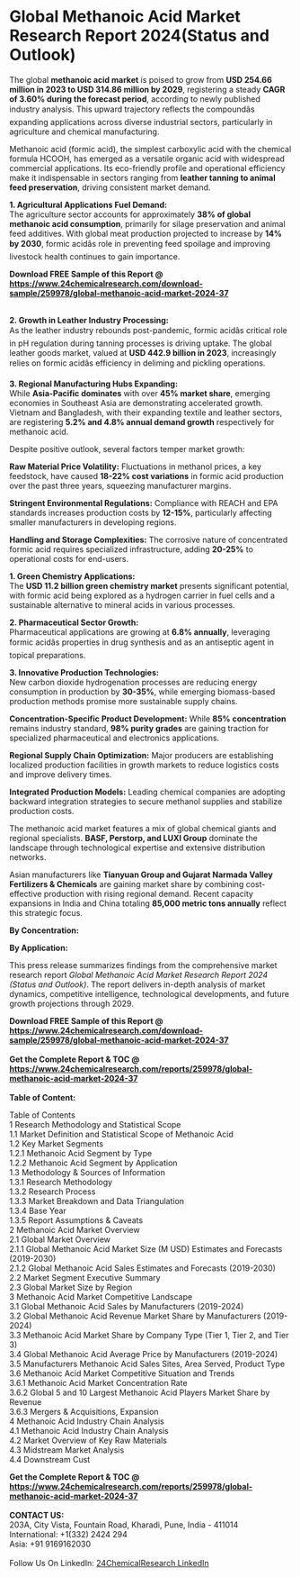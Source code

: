 <h1>Global Methanoic Acid Market Research Report 2024(Status and Outlook)</h1><p>The global <strong>methanoic acid market</strong> is poised to grow from <strong>USD 254.66 million in 2023 to USD 314.86 million by 2029</strong>, registering a steady <strong>CAGR of 3.60% during the forecast period</strong>, according to newly published industry analysis. This upward trajectory reflects the compoundâs expanding applications across diverse industrial sectors, particularly in agriculture and chemical manufacturing.</p><p>Methanoic acid (formic acid), the simplest carboxylic acid with the chemical formula HCOOH, has emerged as a versatile organic acid with widespread commercial applications. Its eco-friendly profile and operational efficiency make it indispensable in sectors ranging from <strong>leather tanning to animal feed preservation</strong>, driving consistent market demand.</p><p><strong>1. Agricultural Applications Fuel Demand:</strong><br>
The agriculture sector accounts for approximately <strong>38% of global methanoic acid consumption</strong>, primarily for silage preservation and animal feed additives. With global meat production projected to increase by <strong>14% by 2030</strong>, formic acidâs role in preventing feed spoilage and improving livestock health continues to gain importance.</p><div><b>Download FREE Sample of this Report @ 
            <a href="https://www.24chemicalresearch.com/download-sample/259978/global-methanoic-acid-market-2024-37">
            https://www.24chemicalresearch.com/download-sample/259978/global-methanoic-acid-market-2024-37</a></b></div><br><p><strong>2. Growth in Leather Industry Processing:</strong><br>
As the leather industry rebounds post-pandemic, formic acidâs critical role in pH regulation during tanning processes is driving uptake. The global leather goods market, valued at <strong>USD 442.9 billion in 2023</strong>, increasingly relies on formic acidâs efficiency in deliming and pickling operations.</p><p><strong>3. Regional Manufacturing Hubs Expanding:</strong><br>
While <strong>Asia-Pacific dominates</strong> with over <strong>45% market share</strong>, emerging economies in Southeast Asia are demonstrating accelerated growth. Vietnam and Bangladesh, with their expanding textile and leather sectors, are registering <strong>5.2% and 4.8% annual demand growth</strong> respectively for methanoic acid.</p><p>Despite positive outlook, several factors temper market growth:</p><p><strong>Raw Material Price Volatility:</strong> Fluctuations in methanol prices, a key feedstock, have caused <strong>18-22% cost variations</strong> in formic acid production over the past three years, squeezing manufacturer margins.</p><p><strong>Stringent Environmental Regulations:</strong> Compliance with REACH and EPA standards increases production costs by <strong>12-15%</strong>, particularly affecting smaller manufacturers in developing regions.</p><p><strong>Handling and Storage Complexities:</strong> The corrosive nature of concentrated formic acid requires specialized infrastructure, adding <strong>20-25%</strong> to operational costs for end-users.</p><p><strong>1. Green Chemistry Applications:</strong><br>
The <strong>USD 11.2 billion green chemistry market</strong> presents significant potential, with formic acid being explored as a hydrogen carrier in fuel cells and a sustainable alternative to mineral acids in various processes.</p><p><strong>2. Pharmaceutical Sector Growth:</strong><br>
Pharmaceutical applications are growing at <strong>6.8% annually</strong>, leveraging formic acidâs properties in drug synthesis and as an antiseptic agent in topical preparations.</p><p><strong>3. Innovative Production Technologies:</strong><br>
New carbon dioxide hydrogenation processes are reducing energy consumption in production by <strong>30-35%</strong>, while emerging biomass-based production methods promise more sustainable supply chains.</p><p><strong>Concentration-Specific Product Development:</strong> While <strong>85% concentration</strong> remains industry standard, <strong>98% purity grades</strong> are gaining traction for specialized pharmaceutical and electronics applications.</p><p><strong>Regional Supply Chain Optimization:</strong> Major producers are establishing localized production facilities in growth markets to reduce logistics costs and improve delivery times.</p><p><strong>Integrated Production Models:</strong> Leading chemical companies are adopting backward integration strategies to secure methanol supplies and stabilize production costs.</p><p>The methanoic acid market features a mix of global chemical giants and regional specialists. <strong>BASF, Perstorp, and LUXI Group</strong> dominate the landscape through technological expertise and extensive distribution networks.</p><p>Asian manufacturers like <strong>Tianyuan Group and Gujarat Narmada Valley Fertilizers &amp; Chemicals</strong> are gaining market share by combining cost-effective production with rising regional demand. Recent capacity expansions in India and China totaling <strong>85,000 metric tons annually</strong> reflect this strategic focus.</p><p><strong>By Concentration:</strong></p><p><strong>By Application:</strong></p><p>This press release summarizes findings from the comprehensive market research report <em>Global Methanoic Acid Market Research Report 2024 (Status and Outlook)</em>. The report delivers in-depth analysis of market dynamics, competitive intelligence, technological developments, and future growth projections through 2029.</p><div><b>Download FREE Sample of this Report @ 
            <a href="https://www.24chemicalresearch.com/download-sample/259978/global-methanoic-acid-market-2024-37">
            https://www.24chemicalresearch.com/download-sample/259978/global-methanoic-acid-market-2024-37</a></b></div><br><div><b>Get the Complete Report & TOC @ 
            <a href="https://www.24chemicalresearch.com/reports/259978/global-methanoic-acid-market-2024-37">
            https://www.24chemicalresearch.com/reports/259978/global-methanoic-acid-market-2024-37</a></b></div><br>
            <b>Table of Content:</b><p>Table of Contents<br />
1 Research Methodology and Statistical Scope<br />
1.1 Market Definition and Statistical Scope of Methanoic Acid<br />
1.2 Key Market Segments<br />
1.2.1 Methanoic Acid Segment by Type<br />
1.2.2 Methanoic Acid Segment by Application<br />
1.3 Methodology & Sources of Information<br />
1.3.1 Research Methodology<br />
1.3.2 Research Process<br />
1.3.3 Market Breakdown and Data Triangulation<br />
1.3.4 Base Year<br />
1.3.5 Report Assumptions & Caveats<br />
2 Methanoic Acid Market Overview<br />
2.1 Global Market Overview<br />
2.1.1 Global Methanoic Acid Market Size (M USD) Estimates and Forecasts (2019-2030)<br />
2.1.2 Global Methanoic Acid Sales Estimates and Forecasts (2019-2030)<br />
2.2 Market Segment Executive Summary<br />
2.3 Global Market Size by Region<br />
3 Methanoic Acid Market Competitive Landscape<br />
3.1 Global Methanoic Acid Sales by Manufacturers (2019-2024)<br />
3.2 Global Methanoic Acid Revenue Market Share by Manufacturers (2019-2024)<br />
3.3 Methanoic Acid Market Share by Company Type (Tier 1, Tier 2, and Tier 3)<br />
3.4 Global Methanoic Acid Average Price by Manufacturers (2019-2024)<br />
3.5 Manufacturers Methanoic Acid Sales Sites, Area Served, Product Type<br />
3.6 Methanoic Acid Market Competitive Situation and Trends<br />
3.6.1 Methanoic Acid Market Concentration Rate<br />
3.6.2 Global 5 and 10 Largest Methanoic Acid Players Market Share by Revenue<br />
3.6.3 Mergers & Acquisitions, Expansion<br />
4 Methanoic Acid Industry Chain Analysis<br />
4.1 Methanoic Acid Industry Chain Analysis<br />
4.2 Market Overview of Key Raw Materials<br />
4.3 Midstream Market Analysis<br />
4.4 Downstream Cust</p><div><b>Get the Complete Report & TOC @ 
            <a href="https://www.24chemicalresearch.com/reports/259978/global-methanoic-acid-market-2024-37">
            https://www.24chemicalresearch.com/reports/259978/global-methanoic-acid-market-2024-37</a></b></div><br><b>CONTACT US:</b><br>
            203A, City Vista, Fountain Road, Kharadi, Pune, India - 411014<br>
            International: +1(332) 2424 294<br>
            Asia: +91 9169162030 <br><br>
            Follow Us On LinkedIn: <a href="https://www.linkedin.com/company/24chemicalresearch/">24ChemicalResearch LinkedIn</a>